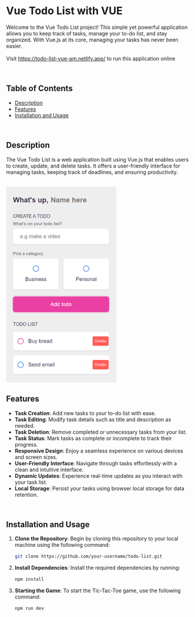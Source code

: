 # Vue Todo List with VUE

Welcome to the Vue Todo List project! This simple yet powerful application allows you to keep track of tasks, manage your to-do list, and stay organized. With Vue.js at its core, managing your tasks has never been easier.
<br>
<br>
Visit https://todo-list-vue-am.netlify.app/ to run this application online

<br>

## Table of Contents

- [Description](#description)
- [Features](#features)
- [Installation and Usage](#installation-and-usage)

<br>

## Description

The Vue Todo List is a web application built using Vue.js that enables users to create, update, and delete tasks. It offers a user-friendly interface for managing tasks, keeping track of deadlines, and ensuring productivity.

<br>

<img src="https://github.com/AndreaBitmind/todoList_vue/blob/master/todoList-vue.png?raw=true" alt="home view from tablet breakpoint" width="300"/>


<br>

## Features

- **Task Creation**: Add new tasks to your to-do list with ease.
- **Task Editing**: Modify task details such as title and description as needed.
- **Task Deletion**: Remove completed or unnecessary tasks from your list.
- **Task Status**: Mark tasks as complete or incomplete to track their progress.
- **Responsive Design**: Enjoy a seamless experience on various devices and screen sizes.
- **User-Friendly Interface**: Navigate through tasks effortlessly with a clean and intuitive interface.
- **Dynamic Updates**: Experience real-time updates as you interact with your task list.
- **Local Storage**: Persist your tasks using browser local storage for data retention.

<br>

## Installation and Usage

1. **Clone the Repository**: Begin by cloning this repository to your local machine using the following command:

   ```sh
   git clone https://github.com/your-username/todo-list.git
   ```
2. **Install Dependencies**: Install the required dependencies by running:
      ```sh
   npm install
   ```
3. **Starting the Game**: To start the Tic-Tac-Toe game, use the following command:
      ```sh
   npm run dev
   ```

   

